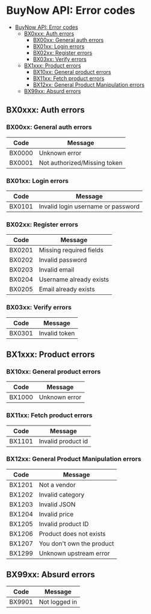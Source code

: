 # BuyNow API: Error codes

- [BuyNow API: Error codes](#buynow-api-error-codes)
  - [BX0xxx: Auth errors](#bx0xxx-auth-errors)
    - [BX00xx: General auth errors](#bx00xx-general-auth-errors)
    - [BX01xx: Login errors](#bx01xx-login-errors)
    - [BX02xx: Register errors](#bx02xx-register-errors)
    - [BX03xx: Verify errors](#bx03xx-verify-errors)
  - [BX1xxx: Product errors](#bx1xxx-product-errors)
    - [BX10xx: General product errors](#bx10xx-general-product-errors)
    - [BX11xx: Fetch product errors](#bx11xx-fetch-product-errors)
    - [BX12xx: General Product Manipulation errors](#bx12xx-general-product-manipulation-errors)
  - [BX99xx: Absurd errors](#bx99xx-absurd-errors)

## BX0xxx: Auth errors

### BX00xx: General auth errors

| Code | Message |
| --- | --- |
| BX0000 | Unknown error |
| BX0001 | Not authorized/Missing token |

### BX01xx: Login errors

| Code | Message |
| --- | --- |
| BX0101 | Invalid login username or password |

### BX02xx: Register errors

| Code | Message |
| --- | --- |
| BX0201 | Missing required fields |
| BX0202 | Invalid password |
| BX0203 | Invalid email |
| BX0204 | Username already exists |
| BX0205 | Email already exists |

### BX03xx: Verify errors

| Code | Message |
| --- | --- |
| BX0301 | Invalid token |

## BX1xxx: Product errors

### BX10xx: General product errors

| Code | Message |
| --- | --- |
| BX1000 | Unknown error |

### BX11xx: Fetch product errors

| Code | Message |
| --- | --- |
| BX1101 | Invalid product id |

### BX12xx: General Product Manipulation errors

| Code | Message |
| --- | --- |
| BX1201 | Not a vendor |
| BX1202 | Invalid category |
| BX1203 | Invalid JSON |
| BX1204 | Invalid price |
| BX1205 | Invalid product ID |
| BX1206 | Product does not exists |
| BX1207 | You don't own the product |
| BX1299 | Unknown upstream error |

## BX99xx: Absurd errors

| Code | Message |
| --- | --- |
| BX9901 | Not logged in |
